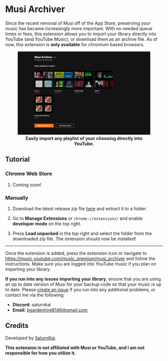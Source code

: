 # Musi Archiver

Since the recent removal of Musi off of the App Store, preserving your music has became increasingly more important. With no needed queue times or fees, this extension allows you to import your library directly into YouTube (and YouTube Music), or download them as an archive file. As of now, this extension is **only available** for chromium based browsers.

<div align="center">
  <figure>
      <img src="https://github.com/SaturnKai/MusiArchiver/blob/main/screenshots/promo1.jpg?raw=true" alt="Promo." />
    <figcaption>
      <b align="center">
        Easily import any playlist of your choosing directly into YouTube.
      </b>
    </figcaption>
  </figure>
</div>

## Tutorial

### Chrome Web Store

1. Coming soon!

### Manually

1. Download the latest release zip file [here](https://github.com/SaturnKai/MusiArchiver/releases) and extract it to a folder.

2. Go to **Manage Extensions** or `chrome://extensions/` and enable **developer mode** on the top right.

3. Press **Load unpacked** in the top right and select the folder from the downloaded zip file. The extension should now be installed!

---

Once the extension is added, press the extension icon or navigate to https://music.youtube.com/music_premium/musi_archiver and follow the instructions. Make sure you are logged into YouTube music if you plan on importing your library.

**If you run into any issues importing your library**, ensure that you are using an up to date version of Musi for your backup code so that your music is up to date. Please [create an issue](https://github.com/SaturnKai/MusiArchiver/issues) if you run into any additional problems, or contact me via the following:

- **Discord:** saturnkai
- **Email:** bgardenhire8146@gmail.com

## Credits

Developed by [SaturnKai](https://saturnkai.dev/).

**This extension is not affiliated with Musi or YouTube, and I am not responsible for how you utilize it.**
